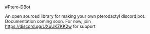 #Ptero-DBot

An open sourced library for making your own pterodactyl discord bot. Documentation coming soon. For now, join https://discord.gg/UXuUKZKK2w for support